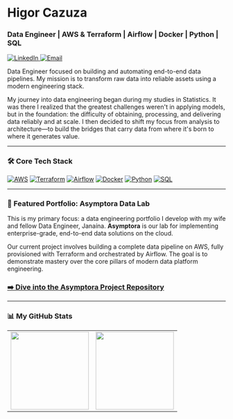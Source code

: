 # Higor Cazuza

### Data Engineer | AWS & Terraform | Airflow | Docker | Python | SQL

<p align="left">
  <a href="https://www.linkedin.com/in/higorcazuza/" target="_blank">
    <img src="https://img.shields.io/badge/LinkedIn-0077B5?style=for-the-badge&logo=linkedin&logoColor=white" alt="LinkedIn"/>
  </a>
  <a href="mailto:higor@protonmail.com" target="_blank">
    <img src="https://img.shields.io/badge/Email-8B89CC?style=for-the-badge&logo=protonmail&logoColor=white" alt="Email"/>
  </a>
</p>

Data Engineer focused on building and automating end-to-end data pipelines. My mission is to transform raw data into reliable assets using a modern engineering stack.

My journey into data engineering began during my studies in Statistics. It was there I realized that the greatest challenges weren't in applying models, but in the foundation: the difficulty of obtaining, processing, and delivering data reliably and at scale. I then decided to shift my focus from analysis to architecture—to build the bridges that carry data from where it's born to where it generates value.

---

### 🛠️ Core Tech Stack

<p align="left">
  <a href="#"><img src="https://img.shields.io/badge/AWS-232F3E?style=for-the-badge&logo=amazon-aws&logoColor=white" alt="AWS"/></a>
  <a href="#"><img src="https://img.shields.io/badge/Terraform-7B42BC?style=for-the-badge&logo=terraform&logoColor=white" alt="Terraform"/></a>
  <a href="#"><img src="https://img.shields.io/badge/Apache_Airflow-017CEE?style=for-the-badge&logo=Apache-Airflow&logoColor=white" alt="Airflow"/></a>
  <a href="#"><img src="https://img.shields.io/badge/Docker-2496ED?style=for-the-badge&logo=docker&logoColor=white" alt="Docker"/></a>
  <a href="#"><img src="https://img.shields.io/badge/Python-3776AB?style=for-the-badge&logo=python&logoColor=white" alt="Python"/></a>
  <a href="#"><img src="https://img.shields.io/badge/SQL-4479A1?style=for-the-badge&logo=postgresql&logoColor=white" alt="SQL"/></a>
</p>

---

### 🚀 Featured Portfolio: Asymptora Data Lab

This is my primary focus: a data engineering portfolio I develop with my wife and fellow Data Engineer, Janaína. **Asymptora** is our lab for implementing enterprise-grade, end-to-end data solutions on the cloud.

Our current project involves building a complete data pipeline on AWS, fully provisioned with Terraform and orchestrated by Airflow. The goal is to demonstrate mastery over the core pillars of modern data platform engineering.

### **[➡️ Dive into the Asymptora Project Repository](https://github.com/Asymptora)**

---

### 📊 My GitHub Stats

<table align="center">
  <tr valign="top">
    <td>
      <img
        src="https://github-readme-stats.vercel.app/api?username=higorcazuza81&show_icons=true&include_all_commits=true&count_private=true&bg_color=1A1B27&title_color=FFCA28&text_color=EAEAEA&icon_color=FFCA28&border_color=30363d"
        height="180"
      />
    </td>
    <td>
      <img
        src="https://github-readme-stats.vercel.app/api/top-langs/?username=higorcazuza81&layout=compact&langs_count=7&bg_color=1A1B27&title_color=FFCA28&text_color=EAEAEA&border_color=30363d"
        height="180"
      />
    </td>
  </tr>
</table>
